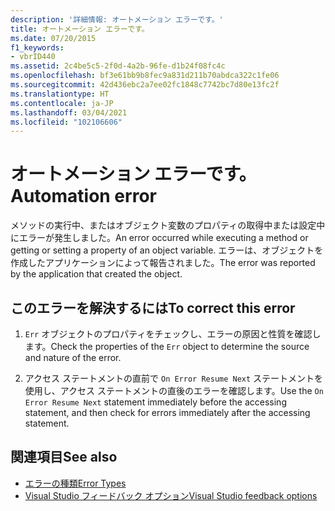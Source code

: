 ```yaml
---
description: '詳細情報: オートメーション エラーです。'
title: オートメーション エラーです。
ms.date: 07/20/2015
f1_keywords:
- vbrID440
ms.assetid: 2c4be5c5-2f0d-4a2b-96fe-d1b24f08fc4c
ms.openlocfilehash: bf3e61bb9b8fec9a831d211b70abdca322c1fe06
ms.sourcegitcommit: 42d436ebc2a7ee02fc1848c7742bc7d80e13fc2f
ms.translationtype: HT
ms.contentlocale: ja-JP
ms.lasthandoff: 03/04/2021
ms.locfileid: "102106606"
---
```

# <a name="automation-error"></a><span data-ttu-id="95c1a-103">オートメーション エラーです。</span><span class="sxs-lookup"><span data-stu-id="95c1a-103">Automation error</span></span>

<span data-ttu-id="95c1a-104">メソッドの実行中、またはオブジェクト変数のプロパティの取得中または設定中にエラーが発生しました。</span><span class="sxs-lookup"><span data-stu-id="95c1a-104">An error occurred while executing a method or getting or setting a property of an object variable.</span></span> <span data-ttu-id="95c1a-105">エラーは、オブジェクトを作成したアプリケーションによって報告されました。</span><span class="sxs-lookup"><span data-stu-id="95c1a-105">The error was reported by the application that created the object.</span></span>  
  
## <a name="to-correct-this-error"></a><span data-ttu-id="95c1a-106">このエラーを解決するには</span><span class="sxs-lookup"><span data-stu-id="95c1a-106">To correct this error</span></span>  
  
1. <span data-ttu-id="95c1a-107">`Err` オブジェクトのプロパティをチェックし、エラーの原因と性質を確認します。</span><span class="sxs-lookup"><span data-stu-id="95c1a-107">Check the properties of the `Err` object to determine the source and nature of the error.</span></span>  
  
2. <span data-ttu-id="95c1a-108">アクセス ステートメントの直前で `On Error Resume Next` ステートメントを使用し、アクセス ステートメントの直後のエラーを確認します。</span><span class="sxs-lookup"><span data-stu-id="95c1a-108">Use the `On Error Resume Next` statement immediately before the accessing statement, and then check for errors immediately after the accessing statement.</span></span>  
  
## <a name="see-also"></a><span data-ttu-id="95c1a-109">関連項目</span><span class="sxs-lookup"><span data-stu-id="95c1a-109">See also</span></span>

- [<span data-ttu-id="95c1a-110">エラーの種類</span><span class="sxs-lookup"><span data-stu-id="95c1a-110">Error Types</span></span>](../../programming-guide/language-features/error-types.md)
- [<span data-ttu-id="95c1a-111">Visual Studio フィードバック オプション</span><span class="sxs-lookup"><span data-stu-id="95c1a-111">Visual Studio feedback options</span></span>](/visualstudio/ide/feedback-options)
